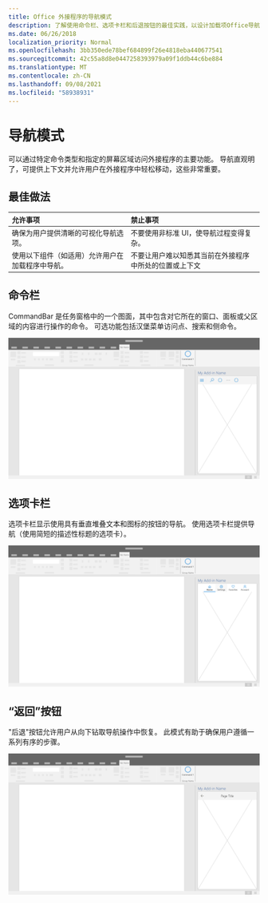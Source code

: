 ```yaml
---
title: Office 外接程序的导航模式
description: 了解使用命令栏、选项卡栏和后退按钮的最佳实践，以设计加载项Office导航。
ms.date: 06/26/2018
localization_priority: Normal
ms.openlocfilehash: 3bb350ede78bef684899f26e4818eba440677541
ms.sourcegitcommit: 42c55a8d8e0447258393979a09f1ddb44c6be884
ms.translationtype: MT
ms.contentlocale: zh-CN
ms.lasthandoff: 09/08/2021
ms.locfileid: "58938931"
---
```

# <a name="navigation-patterns"></a>导航模式

可以通过特定命令类型和指定的屏幕区域访问外接程序的主要功能。 导航直观明了，可提供上下文并允许用户在外接程序中轻松移动，这些非常重要。

## <a name="best-practices"></a>最佳做法

| 允许事项    | 禁止事项 |
| :---- | :---- |
| 确保为用户提供清晰的可视化导航选项。 | 不要使用非标准 UI，使导航过程变得复杂。
| 使用以下组件（如适用）允许用户在加载程序中导航。 | 不要让用户难以知悉其当前在外接程序中所处的位置或上下文

## <a name="command-bar"></a>命令栏

CommandBar 是任务窗格中的一个图面，其中包含对它所在的窗口、面板或父区域的内容进行操作的命令。 可选功能包括汉堡菜单访问点、搜索和侧命令。

![插图显示桌面应用程序任务Office内的命令栏。 此示例显示紧接在外接程序名称下方的命令栏，其中包括汉堡包菜单和搜索。](../images/add-in-command-bar.png)

## <a name="tab-bar"></a>选项卡栏

选项卡栏显示使用具有垂直堆叠文本和图标的按钮的导航。 使用选项卡栏提供导航（使用简短的描述性标题的选项卡）。

![插图显示桌面应用程序任务Office内的选项卡栏。 此示例显示紧接在外接程序名称下方的选项卡栏，其选项卡具有"Home"、"设置"、"Favorites"和"Account"选项卡。](../images/add-in-tab-bar.png)

## <a name="back-button"></a>“返回”按钮

"后退"按钮允许用户从向下钻取导航操作中恢复。 此模式有助于确保用户遵循一系列有序的步骤。

![插图显示桌面应用程序任务Office内的后退按钮。 本示例在加载项名称的下方左上方显示一个后退按钮。](../images/add-in-back-button.png)
